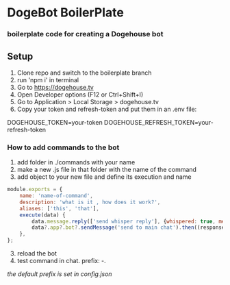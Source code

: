 # DogeBot BoilerPlate
### boilerplate code for creating a Dogehouse bot

## Setup
1. Clone repo and switch to the boilerplate branch
1. run 'npm i' in terminal
1. Go to https://dogehouse.tv
1. Open Developer options (F12 or Ctrl+Shift+I)
1. Go to Application > Local Storage > dogehouse.tv
1. Copy your token and refresh-token and put them in an .env file:

DOGEHOUSE_TOKEN=your-token
DOGEHOUSE_REFRESH_TOKEN=your-refresh-token


### How to add commands to the bot
1. add folder in ./commands with your name
2. make a new .js file in that folder with the name of the command
3. add object to your new file and define its execution and name
```javascript
module.exports = {
    name: 'name-of-command',
    description: 'what is it , how does it work?',
    aliases: ['this', 'that'],
    execute(data) {
        data.message.reply(['send whisper reply'], {whispered: true, mentionUser: true})
        data?.app?.bot?.sendMessage('send to main chat').then((response) => console.log(response)) // optional chaining is a preference
    },
};
```
3. reload the bot 
4. test command in chat. prefix: -.
 
*the default prefix is set in config.json*

##

